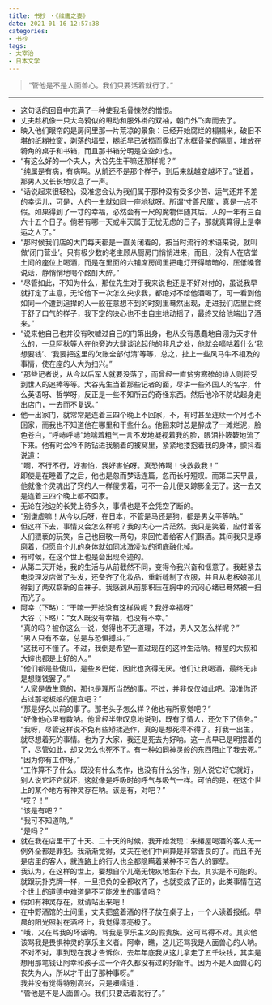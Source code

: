 ```yaml
---
title: 书抄 ・《维庸之妻》
date: 2021-01-16 12:57:38
categories: 
- 书抄
tags:  
- 太宰治
- 日本文学
---
```


> “管他是不是人面兽心。我们只要活着就行了。”

***

- 这句话的回音中充满了一种使我毛骨悚然的憎恨。
- 丈夫趁机像一只大乌鸦似的甩动和服外褂的双袖，朝门外飞奔而去了。
- 映入他们眼帘的是房间里那一片荒凉的景象：已经开始腐烂的榻榻米，破旧不堪的纸糊拉窗，剥落的墙壁，糊纸早已破损而露出了木框骨架的隔扇，堆放在犄角的桌子和书箱，而且那书箱分明是空空如也。
- “有这么好的一个夫人，大谷先生干嘛还那样呢？”  
  “纯属是有病，有病啊。从前还不是那个样子，到后来就越变越坏了。”说着，那男人又长长地叹息了一声。
- “话说起来很轻松，没准您会认为我们属于那种没有受多少苦、运气还并不差的幸运儿，可是，人的一生就如同一座地狱呀。所谓‘寸善尺魔’，真是一点不假。如果得到了一寸的幸福，必然会有一尺的魔物伴随其后。人的一年有三百六十五个日子。倘若有哪一天或半天属于无忧无虑的日子，那就真算得上是幸运之人了。”
- “那时候我们店的大门每天都是一直关闭着的，按当时流行的术语来说，就叫做‘闭门营业’。只有极少数的老主顾从厨房门悄悄进来，而且，没有人在店堂土间的座位上喝酒，而是在里面的六铺席房间里把电灯开得暗暗的，压低嗓音说话，静悄悄地喝个酩酊大醉。”
- “尽管如此，不知为什么，那位先生对于我来说也还是不好对付的，虽说我早就打定了主意，无论他下一次怎么央求我，都绝对不给他酒喝了，可一看到他如同一个遭到追撵的人一般在意想不到的时刻里蓦然出现，走进我们店里后终于舒了口气的样子，我下定的决心也不由自主地动摇了，最终又给他端出了酒来。”
- “说来他自己也并没有吹嘘过自己的门第出身，也从没有愚蠢地自诩为天才什么的，一旦阿秋等人在他旁边大肆谈论起他的非凡之处，他就会嘀咕着什么‘我想要钱’、‘我要把这里的欠账全部付清’等等，总之，扯上一些风马牛不相及的事情，使在座的人大为扫兴。”
- “那些记者说，从今以后军人就要没落了，而曾经一直贫穷寒碜的诗人则将受到世人的追捧等等。大谷先生当着那些记者的面，尽讲一些外国人的名字，什么英语呀、哲学呀，反正是一些不知所云的奇怪东西。然后他冷不防站起身走出店门，一去而不复返。”
- 他一出家门，就常常是连着三四个晚上不回家，不，有时甚至连续一个月也不回家，而我也不知道他在哪里和干些什么。他回来时总是醉成了一滩烂泥，脸色苍白，“呼哧呼哧”地喘着粗气一言不发地凝视着我的脸，眼泪扑簌簌地流了下来。他有时会冷不防钻进我躺着的被窝里，紧紧地搂抱着我的身体，颤抖着说道：  
  “啊，不行不行，好害怕，我好害怕呀。真恐怖啊！快救救我！”  
  即使是在睡着了之后，他也是忽而梦话连篇，忽而长吁短叹。而第二天早晨，他就像个灵魂出了窍的人一样傻愣着，可不一会儿便又踪影全无了。这一去又是连着三四个晚上都不回家。
- 无论在池边的长凳上待多久，事情也是不会凭空了断的。
- “别谦虚嘛！从今以后呀，在日本，不管是马还是狗，都是男女平等呐。”
- 但这样下去，事情又会怎么样呢？我的内心一片茫然。我只是笑着，应付着客人们猥亵的玩笑，自己也回敬一两句，来回忙着给客人们斟酒。其间我只是琢磨着，但愿自个儿的身体就如同冰激凌似的彻底融化掉。
- 有时候，在这个世上也是会出现奇迹的。
- 从第二天开始，我的生活与从前截然不同，变得令我兴奋和惬意了。我赶紧去电烫理发店做了头发，还备齐了化妆品，重新缝制了衣服，并且从老板娘那儿得到了两双崭新的白袜子。我感到从前那积压在胸中的沉闷心绪已蓦然被一扫而光了。
- 阿幸（下略）：“干嘛一开始没有这样做呢？我好幸福呀”  
  大谷（下略）：“女人既没有幸福，也没有不幸。”  
  “真的吗？被你这么一说，觉得也不无道理，不过，男人又怎么样呢？”  
  “男人只有不幸，总是与恐惧搏斗。”  
  “这我可不懂了。不过，我倒是希望一直过现在的这种生活呐。椿屋的大叔和大婶也都是上好的人。”  
  “他们都是些傻瓜，是些乡巴佬，因此也贪得无厌。他们让我喝酒，最终无非是想赚钱罢了。”  
  “人家是做生意的，那也是理所当然的事。不过，并非仅仅如此吧。没准你还占过那老板娘的便宜吧？”  
  “那是好久以前的事了。那老头子怎么样？他也有所察觉吧？”  
  “好像他心里有数呐。他曾经半带叹息地说到，既有了情人，还欠下了债务。”  
  “我呀，尽管这样说不免有些矫揉造作，真的是想死得不得了。打我一出生，就尽想着死的事情。也为了大家，我还是死去为好呐。这一点早已是明摆着的了，尽管如此，却又怎么也死不了。有一种如同神灵般的东西阻止了我去死。”  
  “因为你有工作呀。”  
  “工作算不了什么。既没有什么杰作，也没有什么劣作，别人说它好它就好，别人说它坏它就坏，这就像是呼吸时的呼气与吸气一样。可怕的是，在这个世上的某个地方有神灵存在呐。该是有，对吧？”  
  “哎？！”  
  “该是有吧？”  
  “我可不知道呐。”  
  “是吗？”
- 就在我在店里干了十天、二十天的时候，我开始发现：来椿屋喝酒的客人无一例外全都是罪犯。我渐渐觉得，丈夫在他们中间算是非常善良的了。而且不光是店里的客人，就连路上的行人也全都隐瞒着某种不可告人的罪孽。
- 我认为，在这样的世上，要想自个儿毫无愧疚地生存下去，其实是不可能的。就跟玩扑克牌一样，一旦把负的全都收齐了，也就变成了正的，此类事情在这个世上的道德中难道是不可能发生的事情吗？
- 假如有神灵存在，就请站出来吧！
- 在中野酒馆的土间里，丈夫把盛着酒的杯子放在桌子上，一个人读着报纸。早晨的阳光照射在酒杯上，我觉得漂亮极了。
- “哦，又在骂我的坏话呐。骂我是享乐主义的假贵族。这可骂得不对。其实他该骂我是畏惧神灵的享乐主义者。阿幸，瞧，这儿还骂我是人面兽心的人呐。不对不对，事到现在我才告诉你，去年年底我从这儿拿走了五千块钱，其实是想用那笔钱让阿幸和孩子过一个许久都没有过的好新年。因为不是人面兽心的丧失为人，所以才干出了那种事呀。”  
  我并没有觉得特别高兴，只是嗫嚅道：  
  “管他是不是人面兽心。我们只要活着就行了。”